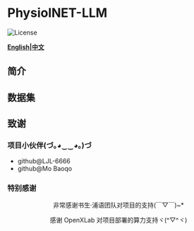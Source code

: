 # PhysiolNET-LLM

![License](https://img.shields.io/badge/license-MIT-yellow)

**[English](readme_english.md)|[中文](README.md)**


## 简介


## 数据集




## 致谢

### 项目小伙伴(づ｡◕‿‿◕｡)づ

- github@LJL-6666
- github@Mo Baoqo


### 特别感谢

<div align="center">

非常感谢书生·浦语团队对项目的支持(￣▽￣)~*

感谢 OpenXLab 对项目部署的算力支持ヾ(^▽^ヾ)

</div>
